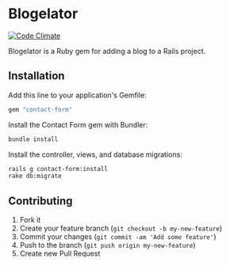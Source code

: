 # Blogelator

[![Code Climate](https://codeclimate.com/github/codelation/blogelator.png)](https://codeclimate.com/github/codelation/blogelator)

Blogelator is a Ruby gem for adding a blog to a Rails project.

## Installation

Add this line to your application's Gemfile:

```ruby
gem "contact-form"
```

Install the Contact Form gem with Bundler:

```bash
bundle install
```

Install the controller, views, and database migrations:

```bash
rails g contact-form:install
rake db:migrate
```

## Contributing

1. Fork it
2. Create your feature branch (`git checkout -b my-new-feature`)
3. Commit your changes (`git commit -am 'Add some feature'`)
4. Push to the branch (`git push origin my-new-feature`)
5. Create new Pull Request
